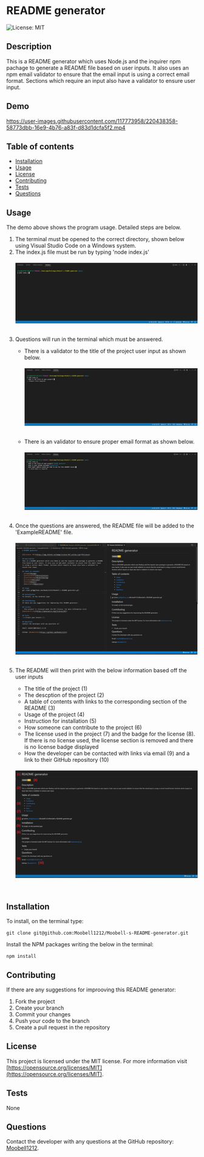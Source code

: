 # README generator

![License: MIT](https://img.shields.io/badge/License-MIT-yellow.svg)

## Description
This is a README generator which uses Node.js and the inquirer npm pachage to generate a README file based on user inputs. It also uses an npm email validator to ensure that the email input is using a correct email format. Sections which require an input also have a validator to ensure user input.

## Demo


https://user-images.githubusercontent.com/117773958/220438358-58773dbb-16e9-4b76-a83f-d83d1dcfa5f2.mp4


## Table of contents
- [Installation](#installation)
- [Usage](#usage)
- [License](#license)
- [Contributing](#contributing)
- [Tests](#tests)
- [Questions](#questions)

## Usage
The demo above shows the program usage. Detailed steps are below.
<ol>
<li>The terminal must be opened to the correct directory, shown below using Visual Studio Code on a Windows system.</li>
<li>The index.js file must be run by typing 'node index.js'</li>
<img src="./images/nodeindex.png" style="margin-top: 20px; margin-bottom:30px">
<li>Questions will run in the terminal which must be answered.</li>
<ul>
<li>There is a validator to the title of the project user input as shown below.</li>
<img src="./images/validatetitle.png" style="margin-top: 20px; margin-bottom:30px">
<li>There is an validator to ensure proper email format as shown below.</li>
<img src="./images/emailvalidate.png" style="margin-top: 20px; margin-bottom:30px">
</ul>
<li>Once the questions are answered, the README file will be added to the 'ExampleREADME' file.</li>
<img src="./images/finalproduct.png" style="margin-top: 20px; margin-bottom:30px">
<li>The README will then print with the below information based off the user inputs</li>
<ul>
<li>The title of the project (1)</li>
<li>The descption of the project (2)</li>
<li>A table of contents with links to the corresponding section of the README (3)</li>
<li>Usage of the project (4)</li>
<li>Instruction for installation (5)</li>
<li>How someone can contribute to the project (6)</li>
<li>The license used in the project (7) and the badge for the license (8). If there is no license used, the license section is removed and there is no license badge displayed</li>

<li>How the developer can be contacted with links via email (9) and a link to their GitHub repository (10)</li>
</ul>
<img src="./images/largeREADMEexample.png" style="margin-top: 20px; margin-bottom:30px">
</ol>

## Installation
To install, on the terminal type:
```
git clone git@github.com:Moobell1212/Moobell-s-README-generator.git
```

Install the NPM packages writing the below in the terminal:
```
npm install
```

## Contributing
If there are any suggestions for improoving this README generator:
<ol>
<li>Fork the project</li>
<li>Create your branch</li>
<li>Commit your changes</li>
<li>Push your code to the branch</li>
<li>Create a pull request in the repository</li>
</ol>

## License
This project is licensed under the MIT license. For more information visit [https://opensource.org/licenses/MIT](https://opensource.org/licenses/MIT).

## Tests
None

## Questions
Contact the developer with any questions at the GitHub repository: [Moobell1212](https://github.com/Moobell1212).
